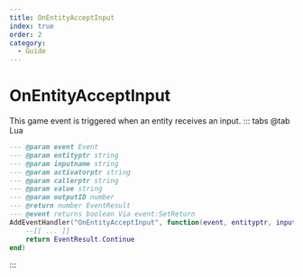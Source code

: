 ```yaml
---
title: OnEntityAcceptInput
index: true
order: 2
category:
  - Guide
---
```


# OnEntityAcceptInput
This game event is triggered when an entity receives an input.
::: tabs
@tab Lua
```lua
--- @param event Event
--- @param entityptr string
--- @param inputname string
--- @param activatorptr string
--- @param callerptr string
--- @param value string
--- @param outputID number
--- @return number EventResult
--- @event returns boolean Via event:SetReturn
AddEventHandler("OnEntityAcceptInput", function(event, entityptr, inputname, activatorptr, callerptr, value, outputID)
    --[[ ... ]]
    return EventResult.Continue
end)
```

:::